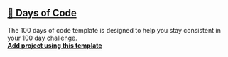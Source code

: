## [:100: Days of Code](https://github.com/imdone/100-days-of-code)
The 100 days of code template is designed to help you stay consistent in your 100 day challenge.  
**[Add project using this template](https://github.com/imdone/100-days-of-code/archive/master.zip)**
